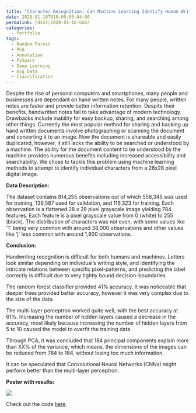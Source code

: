 ```yaml
---
title: "Character Recognition: Can Machine Learning Identify Human Written Characters?"
date: 2020-01-16T010:00:00-04:00
permalink: /dsml/2020-01-16-bda/
categories:
  - Portfolio
tags:
  - Random Forest
  - PCA
  - Annotation
  - PySpark
  - Deep Learning
  - Big Data
  - Classification
---
```

Despite the rise of personal computers and smartphones, many people and businesses are dependant on hand written notes. For many people, written notes are faster and provide better information retention. Despite their benefits, handwritten notes fail to take advantage of modern technology. Drawbacks include inability for easy backup, sharing, and searching among other things. Currently the most popular method for sharing and backing up hand written documents involve photographing or scanning the document and converting it to an image. Now the document is shareable and easily duplicated, however, it still lacks the ability to be searched or understood by a machine. The ability for the document content to be understood by the machine provides numerous benefits including increased accessibility and searchability. We chose to tackle this problem using machine learning methods to attempt to identify individual characters from a 28x28 pixel digital image. 

**Data Description:**

The dataset contains 814,255 observations out of which 558,345 was used for training, 139,587 used for validation, and 116,323 for training. Each observation is a flattened 28 x 28 pixel grayscale image yielding 784 features. Each feature is a pixel grayscale value from 0 (white) to 255 (black). The distribution of characters was not even, with some values like '1' being very common with around 38,000 observations and other values like 'j' less common with around 1,800 observations. 

**Conclusion:**

Handwriting recognition is difficult for both humans and machines. Letters look similar depending on individual’s writing style, and identifying the intricate relations between specific pixel-patterns, and predicting the label correctly is difficult due to very tightly bound decision-boundaries.

The random forest classifier provided 41% accuracy. It was noticeable that deeper trees provided better accuracy, however it was very complex due to the size of the data.

The multi-layer perceptron worked quite well, with the best accuracy at 61%. Increasing the number of hidden layers caused a decrease in the accuracy, most likely because increasing the number of hidden layers from 5 to 10 caused the model to overfit the training data. 

Through PCA, it was concluded that 184 principal components explain more than XX% of the variance, which means, the dimensions of the images can be reduced from 784 to 184, without losing too much information.

It can be speculated that Convolutional Neural Networks (CNNs) might perform better than the multi-layer perceptron.

**Poster with results:**

<img src="/assets/images/big-data-analytics/bda-project-poster.png?raw=true"/>

Check out the code [here](https://github.com/Advaitiyer/big-data-analytics/tree/master/Project).
